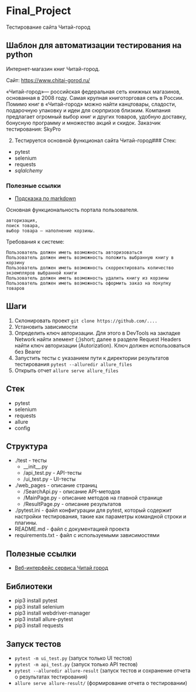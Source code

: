 # Final_Project
Тестирование сайта Читай-город
## Шаблон для автоматизации тестирования на python

Интернет-магазин книг Читай-город.

Сайт: https://www.chitai-gorod.ru/

«Читай-город»— российская федеральная сеть книжных магазинов, основанная в 2008 году. Самая крупная книготорговая сеть в России. Помимо книг в «Читай-город» можно найти канцтовары, сладости, подарочную упаковку и идеи для сюрпризов близким.
Компания предлагает огромный выбор книг и других товаров, удобную доставку, бонусную программу и множество акций и скидок.
Заказчик тестирования: SkyPro

2. Тестируется основной функционал сайта Читай-город### Стек:
- pytest
- selenium
- requests
- _sqlalchemy_

### Полезные ссылки
- [Подсказка по markdown](https://www.markdownguide.org/basic-syntax/)

Основная функциональность портала пользователя.

    авторизация,
    поиск товара,
    выбор товара — наполнение корзины.

Требования к системе:

    Пользователь должен иметь возможность авторизоваться
    Пользователь должен иметь возможность положить выбранную книгу в корзину
    Пользователь должен иметь возможность скорректировать количество экземпляров выбранной книги
    Пользователь должен иметь возможность удалить книгу из корзины
    Пользователь должен иметь возможность оформить заказ на покупку товаров

## Шаги

1. Склонировать проект `git clone https://github.com/....`
2. Установить зависимости
3. Определить ключ авторизации. Для этого в DevTools на закладке Network найти элемент {;}short; далее в разделе Request Headers найти ключ авторизации (Autorization). Ключ должен использоваться без Bearer
4. Запустить тесты с указанием пути к директории результатов тестирования `pytest --alluredir allure_files`
5. Открыть отчет `allure serve allure_files`

## Стек

- pytest<br>
- selenium<br>
- requests<br>
- allure<br>
- config<br>

## Структура

- ./test - тесты
    - \_\_init\_\_.py
    - /api_test.py - API-тесты
    - /ui_test.py - UI-тесты
- ./web_pages - описание страниц
    - /SearchApi.py - описание API-методов
    - /MainPage.py - описание методов на главной странице
    - /ResultPage.py - описание результатов
- ./pytest.ini - файл конфигурации для pytest, который содержит настройки тестирования, такие как параметры командной
  строки и плагины.
- README.md - файл с документацией проекта
- requirements.txt - файл с используемыми зависимостями

## Полезные ссылки

- [Веб-интерфейс сервиса Читай город ](https://www.chitai-gorod.ru/)

## Библиотеки

- pip3 install pytest
- pip3 install selenium
- pip3 install webdriver-manager
- pip3 install allure-pytest
- pip3 install requests

## Запуск тестов

- `pytest -m ui_test.py` (запуск только UI тестов)
- `pytest -m api_test.py` (запуск только API тестов)
- `pytest --alluredir allure-result` (запуск тестов и сохранение отчета о результатах тестирования)
- `allure serve allure-result/` (формирование отчета о тестировании)

